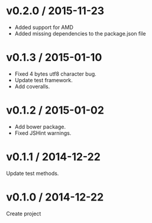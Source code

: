 # v0.2.0 / 2015-11-23

* Added support for AMD
* Added missing dependencies to the package.json file

# v0.1.3 / 2015-01-10

* Fixed 4 bytes utf8 character bug.
* Update test framework.
* Add coveralls.

# v0.1.2 / 2015-01-02

* Add bower package.
* Fixed JSHint warnings.

# v0.1.1 / 2014-12-22

Update test methods.

# v0.1.0 / 2014-12-22

Create project
